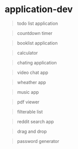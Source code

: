 # application-dev
> todo list application

> countdown timer

> booklist application

> calculator

> chating application

> video chat app

> wheather app

> music app

> pdf viewer

> filterable list

> reddit search app

> drag and drop

> password generator
